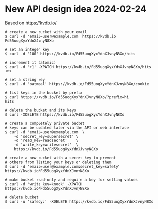 New API design idea 2024-02-24
==============================

Based on https://kvdb.io/


    # create a new bucket with your email
    $ curl -d 'email=user@example.com' https://kvdb.io
    Fd55uogXyxYdnXJvnyN8Xo

    # set an integer key
    $ curl -d '100' https://kvdb.io/Fd55uogXyxYdnXJvnyN8Xo/hits

    # increment it (atomic)
    $ curl -d '+1' -XPATCH https://kvdb.io/Fd55uogXyxYdnXJvnyN8Xo/hits
    101

    # set a string key
    $ curl -d 'oatmeal' https://kvdb.io/Fd55uogXyxYdnXJvnyN8Xo/cookie

    # list keys in the bucket by prefix
    $ curl https://kvdb.io/Fd55uogXyxYdnXJvnyN8Xo/?prefix=hi
    hits

    # delete the bucket and its keys
    $ curl -XDELETE https://kvdb.io/Fd55uogXyxYdnXJvnyN8Xo

    # create a completely private bucket
    # keys can be updated later via the API or web interface
    $ curl -d 'email=user@example.com' \
        -d 'secret_key=supersecret' \
        -d 'read_key=readsecret'    \
        -d 'write_key=writesecret'  \
        https://kvdb.io/Fd55uogXyxYdnXJvnyN8Xo

    # create a new bucket with a secret key to prevent
    # others from listing your keys or deleting them
    $ curl -d 'email=user@example.com&secret_key=safety' https://kvdb.io/Fd55uogXyxYdnXJvnyN8Xo

    # make bucket read-only and require a key for setting values
    $ curl -d 'write_key=knock' -XPATCH https://kvdb.io/Fd55uogXyxYdnXJvnyN8Xo

    # delete bucket
    $ curl -u 'safety:' -XDELETE https://kvdb.io/Fd55uogXyxYdnXJvnyN8Xo